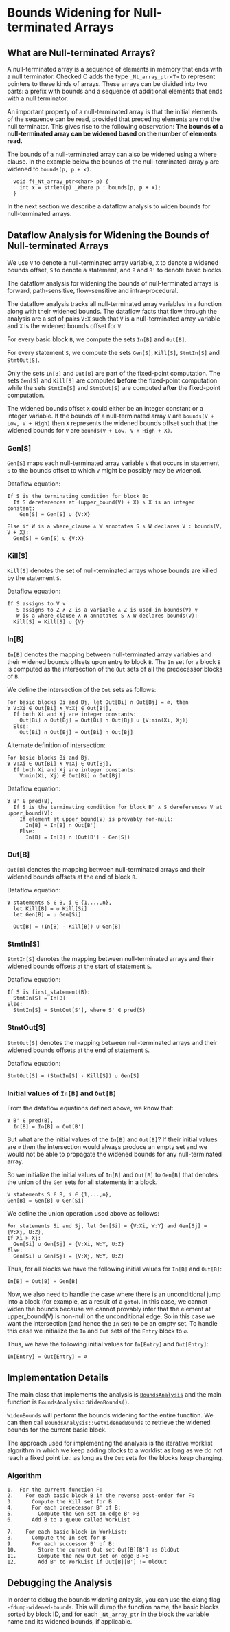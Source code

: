# Bounds Widening for Null-terminated Arrays

## What are Null-terminated Arrays?
A null-terminated array is a sequence of elements in memory that ends with a
null terminator. Checked C adds the type `_Nt_array_ptr<T>` to represent
pointers to these kinds of arrays. These arrays can be divided into two parts:
a prefix with bounds and a sequence of additional elements that ends with a
null terminator.

An important property of a null-terminated array is that the initial elements
of the sequence can be read, provided that preceding elements are not the null
terminator. This gives rise to the following observation:
**The bounds of a null-terminated array can be widened based on the number of
elements read.**

The bounds of a null-terminated array can also be widened using a where clause.
In the example below the bounds of the null-terminated-array `p` are widened to
`bounds(p, p + x)`.
```
  void f(_Nt_array_ptr<char> p) {
    int x = strlen(p) _Where p : bounds(p, p + x);
  }
```

In the next section we describe a dataflow analysis to widen bounds for
null-terminated arrays.

## Dataflow Analysis for Widening the Bounds of Null-terminated Arrays
We use `V` to denote a null-terminated array variable, `X` to denote a widened
bounds offset, `S` to denote a statement, and `B` and `B'` to denote basic
blocks.

The dataflow analysis for widening the bounds of null-terminated arrays is
forward, path-sensitive, flow-sensitive and intra-procedural.

The dataflow analysis tracks all null-terminated array variables in a function
along with their widened bounds. The dataflow facts that flow through the
analysis are a set of pairs `V:X` such that `V` is a null-terminated array
variable and `X` is the widened bounds offset for `V`.

For every basic block `B`, we compute the sets `In[B]` and `Out[B]`.

For every statement `S`, we compute the sets `Gen[S]`, `Kill[S]`, `StmtIn[S]`
and `StmtOut[S]`.

Only the sets `In[B]` and `Out[B]` are part of the fixed-point computation. The
sets `Gen[S]` and `Kill[S]` are computed **before** the fixed-point computation
while the sets `StmtIn[S]` and `StmtOut[S]` are computed **after** the
fixed-point computation.

The widened bounds offset `X` could either be an integer constant or a integer
variable. If the bounds of a null-terminated array `V` are `bounds(V + Low, V +
High)` then `X` represents the widened bounds offset such that the widened
bounds for `V` are `bounds(V + Low, V + High + X)`.

### Gen[S]
`Gen[S]` maps each null-terminated array variable `V` that occurs in statement
`S` to the bounds offset to which `V` might be possibly may be widened.

Dataflow equation:
```
If S is the terminating condition for block B:
  If S dereferences at (upper_bound(V) + X) ∧ X is an integer constant:
    Gen[S] = Gen[S] ∪ {V:X}

Else if W is a where_clause ∧ W annotates S ∧ W declares V : bounds(V, V + X):
  Gen[S] = Gen[S] ∪ {V:X}
```

### Kill[S]
`Kill[S]` denotes the set of null-terminated arrays whose bounds are killed by
the statement `S`.

Dataflow equation:
```
If S assigns to V ∨
   S assigns to Z ∧ Z is a variable ∧ Z is used in bounds(V) ∨
   W is a where_clause ∧ W annotates S ∧ W declares bounds(V):
  Kill[S] = Kill[S] ∪ {V}
```

### In[B]
`In[B]` denotes the mapping between null-terminated array variables and their
widened bounds offsets upon entry to block `B`. The `In` set for a block `B` is
computed as the intersection of the `Out` sets of all the predecessor blocks of
`B`.

We define the intersection of the `Out` sets as follows:
```
For basic blocks Bi and Bj, let Out[Bi] ∩ Out[Bj] = ∅, then
∀ V:Xi ∈ Out[Bi] ∧ V:Xj ∈ Out[Bj],
  If both Xi and Xj are integer constants:
    Out[Bi] ∩ Out[Bj] = Out[Bi] ∩ Out[Bj] ∪ {V:min(Xi, Xj)}
  Else:
    Out[Bi] ∩ Out[Bj] = Out[Bi] ∩ Out[Bj]
```

Alternate definition of intersection:
```
For basic blocks Bi and Bj,
∀ V:Xi ∈ Out[Bi] ∧ V:Xj ∈ Out[Bj],
  If both Xi and Xj are integer constants:
    V:min(Xi, Xj) ∈ Out[Bi] ∩ Out[Bj]
```

Dataflow equation:
```
∀ B' ∈ pred(B),
  If S is the terminating condition for block B' ∧ S dereferences V at upper_bound(V):
    If element at upper_bound(V) is provably non-null:
      In[B] = In[B] ∩ Out[B']
    Else:
      In[B] = In[B] ∩ (Out[B'] - Gen[S])
```

### Out[B]
`Out[B]` denotes the mapping between null-terminated arrays and their widened
bounds offsets at the end of block `B`.

Dataflow equation:
```
∀ statements S ∈ B, i ∈ {1,...,n},
  let Kill[B] = ∪ Kill[Si]
  let Gen[B] = ∪ Gen[Si]

  Out[B] = (In[B] - Kill[B]) ∪ Gen[B]
```

### StmtIn[S]
`StmtIn[S]` denotes the mapping between null-terminated arrays and their widened
bounds offsets at the start of statement `S`.

Dataflow equation:
```
If S is first_statement(B):
  StmtIn[S] = In[B]
Else:
  StmtIn[S] = StmtOut[S'], where S' ∈ pred(S)
```

### StmtOut[S]
`StmtOut[S]` denotes the mapping between null-terminated arrays and their
widened bounds offsets at the end of statement `S`.

Dataflow equation:
```
StmtOut[S] = (StmtIn[S] - Kill[S]) ∪ Gen[S]
```

### Initial values of `In[B]` and `Out[B]`
From the dataflow equations defined above, we know that:
```
∀ B' ∈ pred(B),
  In[B] = In[B] ∩ Out[B']
```

But what are the initial values of the `In[B]` and `Out[B]`? If their initial
values are `∅` then the intersection would always produce an empty set and we
would not be able to propagate the widened bounds for any null-terminated
array.

So we initialize the initial values of `In[B]` and `Out[B]` to `Gen[B]` that
denotes the union of the `Gen` sets for all statements in a block.
```
∀ statements S ∈ B, i ∈ {1,...,n},
Gen[B] = Gen[B] ∪ Gen[Si]
```

We define the union operation used above as follows:
```
For statements Si and Sj, let Gen[Si] = {V:Xi, W:Y} and Gen[Sj] = {V:Xj, U:Z},
If Xi > Xj:
  Gen[Si] ∪ Gen[Sj] = {V:Xi, W:Y, U:Z}
Else:
  Gen[Si] ∪ Gen[Sj] = {V:Xj, W:Y, U:Z}
```

Thus, for all blocks we have the following initial values for `In[B]` and
`Out[B]`:
```
In[B] = Out[B] = Gen[B]
```

Now, we also need to handle the case where there is an unconditional jump into
a block (for example, as a result of a `goto`). In this case, we cannot widen
the bounds because we cannot provably infer that the element at upper_bound(V) is non-null on the unconditional edge. So in this case we want the intersection (and hence the `In` set) to be an empty set. To handle this case we initialize the `In` and `Out` sets of the `Entry` block to `∅`.

Thus, we have the following initial values for `In[Entry]` and `Out[Entry]`:
```
In[Entry] = Out[Entry] = ∅
```

## Implementation Details
The main class that implements the analysis is
[`BoundsAnalysis`](https://github.com/microsoft/checkedc-clang/blob/master/clang/lib/Sema/BoundsAnalysis.cpp)
and the main function is `BoundsAnalysis::WidenBounds()`.

`WidenBounds` will perform the bounds widening for the entire function. We can
then call `BoundsAnalysis::GetWidenedBounds` to retrieve the widened bounds for
the current basic block.

The approach used for implementing the analysis is the iterative worklist
algorithm in which we keep adding blocks to a worklist as long as we do not
reach a fixed point i.e.: as long as the `Out` sets for the blocks keep changing.

### Algorithm
```
1.  For the current function F:
2.    For each basic block B in the reverse post-order for F:
3.      Compute the Kill set for B
4.      For each predecessor B' of B:
5.        Compute the Gen set on edge B'->B
6.      Add B to a queue called WorkList

7.    For each basic block in WorkList:
8.      Compute the In set for B
9.      For each successor B' of B:
10.       Store the current Out set Out[B][B'] as OldOut
11.       Compute the new Out set on edge B->B'
12.       Add B' to WorkList if Out[B][B'] != OldOut
```

## Debugging the Analysis
In order to debug the bounds widening anlaysis, you can use the clang flag
`-fdump-widened-bounds`. This will dump the function name, the basic blocks
sorted by block ID, and for each `_Nt_array_ptr` in the block the variable name
and its widened bounds, if applicable.
